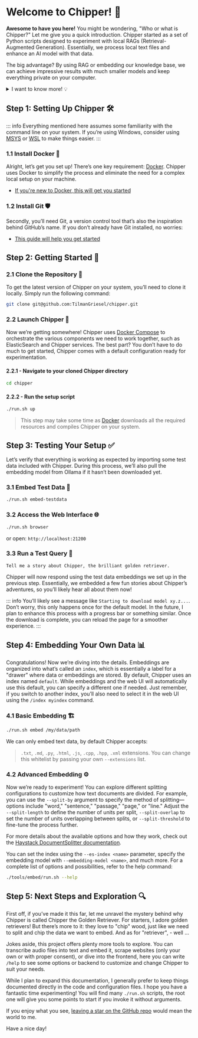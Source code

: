 # Welcome to Chipper! :wave:

**Awesome to have you here!** You might be wondering, "Who or what is Chipper?" Let me give you a quick introduction.
Chipper started as a set of Python scripts designed to experiment with local RAGs (Retrieval-Augmented Generation). Essentially, we process local text files and enhance an AI model with that data.

The big advantage? By using RAG or embedding our knowledge base, we can achieve impressive results with much smaller models and keep everything private on your computer.

<details>
  <summary>I want to know more! 💡</summary>

With our embedded knowledge base, we essentially give our local Ollama model a "notebook" to reference. So, when we ask it something like, "Who is the best golden retriever in the universe?" it quickly checks a database, ElasticSearch in our case, to see if it has any relevant information. The database then returns embeddings to augment the model's response, making the process super fast and awesome!

Chipper essentially provides an end-to-end architecture for experimenting with embeddings right from your command line. It leverages many awesome open-source tools like [Haystack](https://haystack.deepset.ai/) to manage embeddings and queries, [Docker](https://www.docker.com/) to eliminate system dependencies and make setup a breeze, and [TailwindCSS](https://tailwindcss.com/) to simplify visual changes. Plus, it includes many other small but powerful tools to make your exploration effortless and enjoyable. Mostly written in [Python](https://www.python.org/).

**There is way more to learn about RAGs**

- https://en.wikipedia.org/wiki/Retrieval-augmented_generation is a good start.
- https://www.youtube.com/watch?v=T-D1OfcDW1M is an amazing video about it by IBM.

</details>

## Step 1: Setting Up Chipper 🛠️

::: info
Everything mentioned here assumes some familiarity with the command line on your system. If you’re using Windows, consider using [MSYS](https://www.msys2.org/) or [WSL](https://learn.microsoft.com/en-us/windows/wsl/about) to make things easier.
:::

### 1.1 Install Docker 🐳

Alright, let’s get you set up! There’s one key requirement: [Docker](https://www.docker.com/). Chipper uses Docker to simplify the process and eliminate the need for a complex local setup on your machine.

- [If you're new to Docker, this will get you started](https://docs.docker.com/get-started/)

### 1.2 Install Git 🛡️

Secondly, you’ll need Git, a version control tool that’s also the inspiration behind GitHub’s name. If you don’t already have Git installed, no worries:

- [This guide will help you get started](https://docs.github.com/en/get-started/getting-started-with-git)

## Step 2: Getting Started 🚀

### 2.1 Clone the Repository 📂

To get the latest version of Chipper on your system, you’ll need to clone it locally. Simply run the following command:

```bash
git clone git@github.com:TilmanGriesel/chipper.git
```

### 2.2 Launch Chipper 🚦

Now we’re getting somewhere! Chipper uses [Docker Compose](https://docs.docker.com/compose/) to orchestrate the various components we need to work together, such as ElasticSearch and Chipper services. The best part? You don’t have to do much to get started, Chipper comes with a default configuration ready for experimentation.

#### 2.2.1 - Navigate to your cloned Chipper directory

```bash
cd chipper
```

#### 2.2.2 - Run the setup script

```bash
./run.sh up
```

> This step may take some time as [Docker](https://www.docker.com/) downloads all the required resources and compiles Chipper on your system.

## Step 3: Testing Your Setup ✅

Let’s verify that everything is working as expected by importing some test data included with Chipper. During this process, we’ll also pull the embedding model from Ollama if it hasn’t been downloaded yet.

### 3.1 Embed Test Data 📝

```bash
./run.sh embed-testdata
```

### 3.2 Access the Web Interface 🌐

```bash
./run.sh browser
```

or open: `http://localhost:21200`

### 3.3 Run a Test Query 🎯

```plain
Tell me a story about Chipper, the brilliant golden retriever.
```

Chipper will now respond using the test data embeddings we set up in the previous step. Essentially, we embedded a few fun stories about Chipper’s adventures, so you’ll likely hear all about them now!

::: info
You’ll likely see a message like `Starting to download model xy.z...`. Don’t worry, this only happens once for the default model. In the future, I plan to enhance this process with a progress bar or something similar. Once the download is complete, you can reload the page for a smoother experience.
:::

## Step 4: Embedding Your Own Data 📊

Congratulations! Now we’re diving into the details. Embeddings are organized into what’s called an `index`, which is essentially a label for a "drawer" where data or embeddings are stored. By default, Chipper uses an index named `default`. While embeddings and the web UI will automatically use this default, you can specify a different one if needed. Just remember, if you switch to another index, you’ll also need to select it in the web UI using the `/index myindex` command.

### 4.1 Basic Embedding 🏗️

```bash
./run.sh embed /my/data/path
```

We can only embed text data, by default Chipper accepts:

> `.txt`, `.md`, `.py`, `.html`, `.js`, `.cpp`, `.hpp`, `.xml` extensions.
> You can change this whitelist by passing your own `--extensions` list.

### 4.2 Advanced Embedding ⚙️

Now we’re ready to experiment! You can explore different splitting configurations to customize how text documents are divided. For example, you can use the `--split-by` argument to specify the method of splitting—options include "word," "sentence," "passage," "page," or "line." Adjust the `--split-length` to define the number of units per split, `--split-overlap` to set the number of units overlapping between splits, or `--split-threshold` to fine-tune the process further.

For more details about the available options and how they work, check out the [Haystack DocumentSplitter documentation](https://docs.haystack.deepset.ai/docs/documentsplitter).

You can set the index using the `--es-index <name>` parameter, specify the embedding model with `--embedding-model <name>`, and much more. For a complete list of options and possibilities, refer to the help command:

```bash
./tools/embed/run.sh --help
```

## Step 5: Next Steps and Exploration 🔍

First off, if you’ve made it this far, let me unravel the mystery behind why Chipper is called Chipper the Golden Retriever. For starters, I adore golden retrievers! But there’s more to it: they love to "chip" wood, just like we need to split and chip the data we want to embed. And as for "retriever", - well ...

Jokes aside, this project offers plenty more tools to explore. You can transcribe audio files into text and embed it, scrape websites (only your own or with proper consent), or dive into the frontend, here you can write `/help` to see some options or backend to customize and change Chipper to suit your needs.

While I plan to expand this documentation, I generally prefer to keep things documented directly in the code and configuration files. I hope you have a fantastic time experimenting! You will find many `./run.sh` scripts, the root one will give you some points to start if you invoke it without arguments.

If you enjoy what you see, [leaving a star on the GitHub repo](https://github.com/TilmanGriesel/chipper) would mean the world to me.

Have a nice day!
